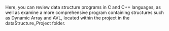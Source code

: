 Here, you can review data structure programs in C and C++ languages, as well as examine a more comprehensive program containing structures such as Dynamic Array and AVL, located within the project in the dataStructure_Project folder.
